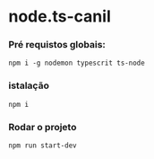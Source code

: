 # node.ts-canil

### Pré requistos globais:
`npm i -g nodemon typescrit ts-node`

### istalação 
`npm i`

### Rodar o projeto

`npm run start-dev`